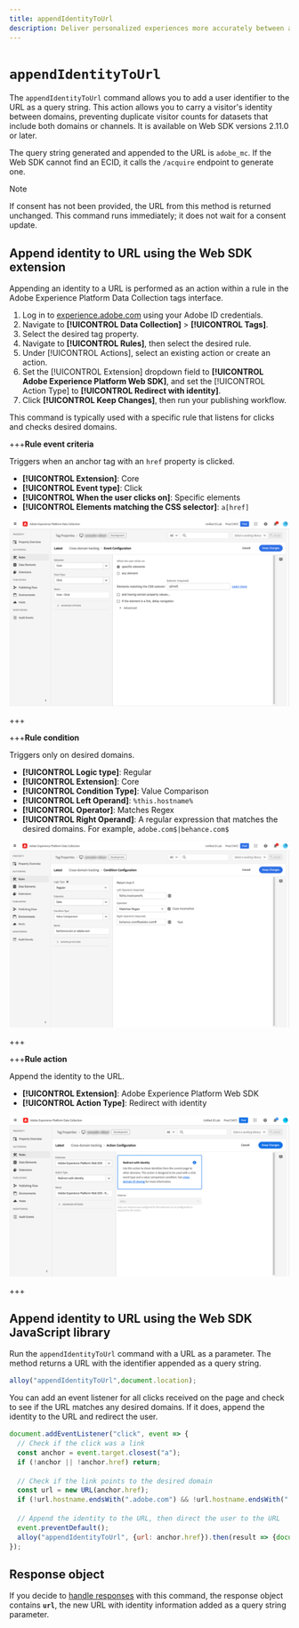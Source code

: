 ```yaml
---
title: appendIdentityToUrl
description: Deliver personalized experiences more accurately between apps, web, and across domains.
---
```

# `appendIdentityToUrl`

The `appendIdentityToUrl` command allows you to add a user identifier to the URL as a query string. This action allows you to carry a visitor's identity between domains, preventing duplicate visitor counts for datasets that include both domains or channels. It is available on Web SDK versions 2.11.0 or later.

The query string generated and appended to the URL is `adobe_mc`. If the Web SDK cannot find an ECID, it calls the `/acquire` endpoint to generate one.

>[!NOTE]
>
>If consent has not been provided, the URL from this method is returned unchanged. This command runs immediately; it does not wait for a consent update.

## Append identity to URL using the Web SDK extension

Appending an identity to a URL is performed as an action within a rule in the Adobe Experience Platform Data Collection tags interface.

1. Log in to [experience.adobe.com](https://experience.adobe.com) using your Adobe ID credentials.
1. Navigate to **[!UICONTROL Data Collection]** > **[!UICONTROL Tags]**.
1. Select the desired tag property.
1. Navigate to **[!UICONTROL Rules]**, then select the desired rule.
1. Under [!UICONTROL Actions], select an existing action or create an action.
1. Set the [!UICONTROL Extension] dropdown field to **[!UICONTROL Adobe Experience Platform Web SDK]**, and set the [!UICONTROL Action Type] to **[!UICONTROL Redirect with identity]**.
1. Click **[!UICONTROL Keep Changes]**, then run your publishing workflow.

This command is typically used with a specific rule that listens for clicks and checks desired domains.

+++**Rule event criteria**

Triggers when an anchor tag with an `href` property is clicked.

* **[!UICONTROL Extension]**: Core
* **[!UICONTROL Event type]**: Click
* **[!UICONTROL When the user clicks on]**: Specific elements
* **[!UICONTROL Elements matching the CSS selector]**: `a[href]`

![Rule event](../assets/id-sharing-event-configuration.png)

+++

+++**Rule condition**

Triggers only on desired domains.

* **[!UICONTROL Logic type]**: Regular
* **[!UICONTROL Extension]**: Core
* **[!UICONTROL Condition Type]**: Value Comparison
* **[!UICONTROL Left Operand]**: `%this.hostname%`
* **[!UICONTROL Operator]**: Matches Regex
* **[!UICONTROL Right Operand]**: A regular expression that matches the desired domains. For example, `adobe.com$|behance.com$`

![Rule condition](../assets/id-sharing-condition-configuration.png)

+++

+++**Rule action**

Append the identity to the URL.

* **[!UICONTROL Extension]**: Adobe Experience Platform Web SDK
* **[!UICONTROL Action Type]**: Redirect with identity

![Rule action](../assets/id-sharing-action-configuration.png)

+++

## Append identity to URL using the Web SDK JavaScript library

Run the `appendIdentityToUrl` command with a URL as a parameter. The method returns a URL with the identifier appended as a query string.

```js
alloy("appendIdentityToUrl",document.location);
```

You can add an event listener for all clicks received on the page and check to see if the URL matches any desired domains. If it does, append the identity to the URL and redirect the user.

```js
document.addEventListener("click", event => {
  // Check if the click was a link
  const anchor = event.target.closest("a");
  if (!anchor || !anchor.href) return;

  // Check if the link points to the desired domain
  const url = new URL(anchor.href);
  if (!url.hostname.endsWith(".adobe.com") && !url.hostname.endsWith(".behance.com")) return;

  // Append the identity to the URL, then direct the user to the URL
  event.preventDefault();
  alloy("appendIdentityToUrl", {url: anchor.href}).then(result => {document.location = result.url;});
});
```

## Response object

If you decide to [handle responses](../../handle-responses.md) with this command, the response object contains **`url`**, the new URL with identity information added as a query string parameter.
